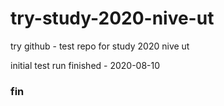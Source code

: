 # try-study-2020-nive-ut
try github - test repo for study 2020 nive ut

initial test run finished - 2020-08-10

### fin
